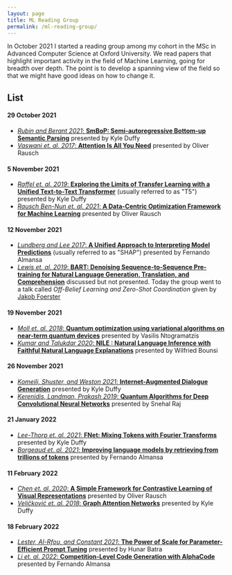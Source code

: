 ```yaml
---
layout: page
title: ML Reading Group
permalink: /ml-reading-group/
---
```


In October 2021 I started a reading group among my cohort in the MSc in Advanced Computer Science at Oxford University. We read papers that highlight important activity in the field of Machine Learning, going for breadth over depth. The point is to develop a spanning view of the field so that we might have good ideas on how to change it.

## List

#### 29 October 2021
* [_Rubin and Berant 2021_: **SmBoP: Semi-autoregressive Bottom-up Semantic Parsing**][SmBoP] presented by Kyle Duffy
* [_Vaswani et. al. 2017_: **Attention Is All You Need**][transformers] presented by Oliver Rausch

#### 5 November 2021
* [_Raffel et. al. 2019_: **Exploring the Limits of Transfer Learning with a Unified Text-to-Text Transformer**][T5] (usually referred to as "T5") presented by Kyle Duffy
* [_Rausch Ben-Nun et. al. 2021_: **A Data-Centric Optimization Framework for Machine Learning**][data-centric-optimization] presented by Oliver Rausch

#### 12 November 2021
* [_Lundberg and Lee 2017_: **A Unified Approach to Interpreting Model Predictions**][SHAP] (usually referred to as "SHAP") presented by Fernando Almansa
* [_Lewis et. al. 2019_: **BART: Denoising Sequence-to-Sequence Pre-training for Natural Language Generation, Translation, and Comprehension**][BART] discussed but not presented. Today the group went to a talk called _Off-Belief Learning and Zero-Shot Coordination_ given by [Jakob Foerster][foerster]

#### 19 November 2021
* [_Moll et. al. 2018_: **Quantum optimization using variational algorithms on near-term quantum devices**][quantum-optim] presented by Vasilis Ntogramatzis
* [_Kumar and Talukdar 2020_: **NILE : Natural Language Inference with Faithful Natural Language Explanations**][NILE] presented by Wilfried Bounsi

#### 26 November 2021
* [_Komeili, Shuster, and Weston 2021_: **Internet-Augmented Dialogue Generation**][dialogue-gen] presented by Kyle Duffy
* [_Kerenidis, Landman, Prakash 2019_: **Quantum Algorithms for Deep Convolutional Neural Networks**][quantum-cnn] presented by Snehal Raj

#### 21 January 2022
* [_Lee-Thorp et. al. 2021_: **FNet: Mixing Tokens with Fourier Transforms**][fnets] presented by Kyle Duffy
* [_Borgeaud et. al. 2021_: **Improving language models by retrieving from trillions of tokens**][retro] presented by Fernando Almansa

#### 11 February 2022
* [_Chen et. al. 2020_: **A Simple Framework for Contrastive Learning of Visual Representations**][SimCLR] presented by Oliver Rausch
* [_Veličković et. al. 2018_: **Graph Attention Networks**][GAT] presented by Kyle Duffy

#### 18 February 2022
* [_Lester, Al-Rfou, and Constant 2021_: **The Power of Scale for Parameter-Efficient Prompt Tuning**][prompt-tuning] presented by Hunar Batra
* [_Li et. al. 2022_: **Competition-Level Code Generation with AlphaCode**][AlphaCode] presented by Fernando Almansa



[SmBoP]: https://arxiv.org/abs/2010.12412
[transformers]: https://arxiv.org/abs/1706.03762
[T5]: https://arxiv.org/abs/1910.10683
[data-centric-optimization]: https://arxiv.org/abs/2110.10802
[SHAP]: https://arxiv.org/abs/1705.07874
[BART]: https://arxiv.org/abs/1910.13461
[quantum-optim]: https://iopscience.iop.org/article/10.1088/2058-9565/aab822
[NILE]: https://aclanthology.org/2020.acl-main.771/
[dialogue-gen]: https://arxiv.org/abs/2107.07566
[quantum-cnn]: https://arxiv.org/abs/1911.01117
[fnets]: https://arxiv.org/abs/2105.03824
[retro]: https://arxiv.org/abs/2112.04426
[SimCLR]: https://arxiv.org/abs/2002.05709
[GAT]: https://arxiv.org/abs/1710.10903
[prompt-tuning]: https://aclanthology.org/2021.emnlp-main.243/
[AlphaCode]: https://storage.googleapis.com/deepmind-media/AlphaCode/competition_level_code_generation_with_alphacode.pdf

[foerster]: https://www.jakobfoerster.com/
